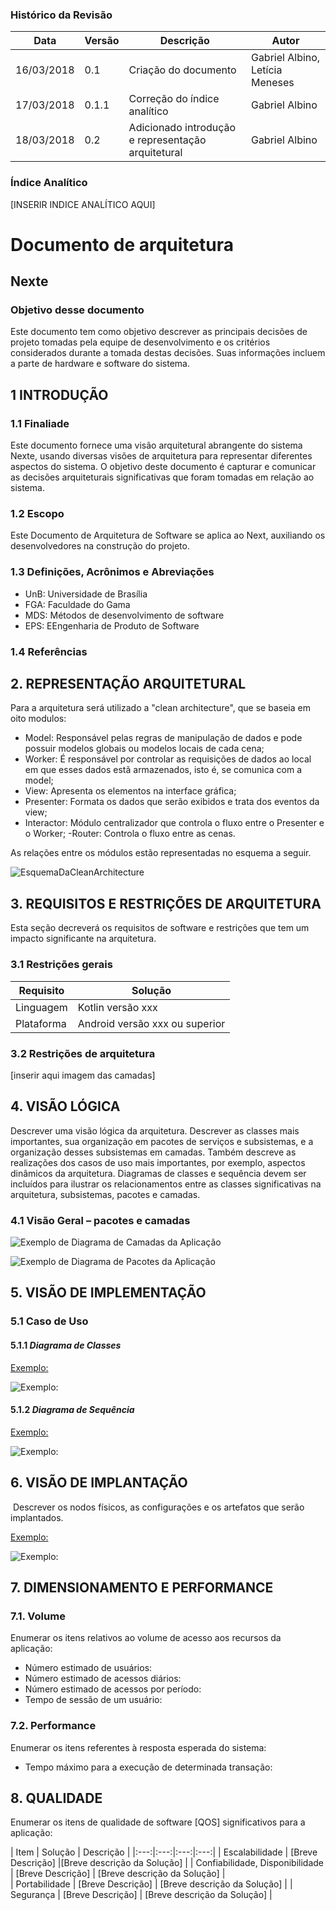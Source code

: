 ### Histórico da Revisão
| Data | Versão | Descrição | Autor |
|---|---|---|---|
| 16/03/2018| 0.1 |Criação do documento | Gabriel Albino, Letícia Meneses |
| 17/03/2018| 0.1.1 |Correção do índice analítico | Gabriel Albino |
| 18/03/2018| 0.2 |Adicionado introdução e representação arquitetural | Gabriel Albino |



### Índice Analítico
[INSERIR INDICE ANALÍTICO AQUI]

# Documento de arquitetura

## Nexte

### Objetivo desse documento

Este documento tem como objetivo descrever as principais decisões de projeto tomadas pela equipe de
desenvolvimento e os critérios considerados durante a tomada destas decisões. Suas informações incluem a
parte de hardware e software do sistema.

## 1 INTRODUÇÃO

### 1.1 Finaliade
Este documento fornece uma visão arquitetural abrangente do sistema Nexte,
usando diversas visões de arquitetura para representar diferentes aspectos do sistema. O objetivo
deste documento é capturar e comunicar as decisões arquiteturais significativas que foram tomadas
em relação ao sistema.

### 1.2 Escopo
Este Documento de Arquitetura de Software se aplica ao Next, auxiliando os desenvolvedores na construção do projeto.

### 1.3 Definições, Acrônimos e Abreviações
- UnB: Universidade de Brasília
- FGA: Faculdade do Gama
- MDS: Métodos de desenvolvimento de software
- EPS: EEngenharia de Produto de Software


### 1.4 Referências

## 2. REPRESENTAÇÃO ARQUITETURAL

Para a arquitetura será utilizado a "clean architecture", que se baseia em oito modulos:
- Model: Responsável pelas regras de manipulação de dados e pode possuir modelos globais ou modelos locais de cada cena;
- Worker: É responsável por controlar as requisições de dados ao local em que esses dados estã armazenados, isto é, se comunica com a model;
- View: Apresenta os elementos na interface gráfica;
- Presenter: Formata os dados que serão exibidos e trata dos eventos da view;
- Interactor: Módulo centralizador que controla o fluxo entre o Presenter e o Worker;
-Router: Controla o fluxo entre as cenas.

As relações entre os módulos estão representadas no esquema a seguir.

![EsquemaDaCleanArchitecture](https://github.com/fga-gpp-mds/2018.1-Grupo4/blob/master/Docs/Images/architectureScheme.jpg?raw=true)

## 3. REQUISITOS E RESTRIÇÕES DE ARQUITETURA

Esta seção  decreverá os requisitos de software e restrições que tem um impacto significante na
arquitetura.

### 3.1 Restrições gerais
|Requisito|Solução|
|---|---|
|Linguagem  | Kotlin versão xxx |
|Plataforma| Android versão xxx ou superior|

### 3.2 Restrições de arquitetura
[inserir aqui imagem das camadas]


## 4. VISÃO LÓGICA
Descrever uma visão lógica da arquitetura. Descrever as classes mais importantes, sua
organização em pacotes de serviços e subsistemas, e a organização desses subsistemas em
camadas. Também descreve as realizações dos casos de uso mais importantes, por exemplo,
aspectos dinâmicos da arquitetura. Diagramas de classes e sequência devem ser incluídos para
ilustrar os relacionamentos entre as classes significativas na arquitetura, subsistemas, pacotes e
camadas.

### 4.1 Visão Geral – pacotes e camadas

![ Exemplo de Diagrama de Camadas da Aplicação](https://i.imgur.com/f7Y7Tdg.png)

![ Exemplo de Diagrama de Pacotes da Aplicação ](https://i.imgur.com/9paYDxg.png)



## 5. VISÃO DE IMPLEMENTAÇÃO

### 5.1 Caso de Uso

#### 5.1.1  *Diagrama de Classes*
[Exemplo:](https://wandersonalvesdev.files.wordpress.com/2013/02/diagrma-classe.png)

![Exemplo:](https://wandersonalvesdev.files.wordpress.com/2013/02/diagrma-classe.png)

#### 5.1.2 *Diagrama de Sequência*
[Exemplo:](https://camo.githubusercontent.com/4cc153d724bbed2843bfb19e638477a7c504b9c9/687474703a2f2f692e696d6775722e636f6d2f517868526875322e706e67)

![Exemplo:](https://camo.githubusercontent.com/4cc153d724bbed2843bfb19e638477a7c504b9c9/687474703a2f2f692e696d6775722e636f6d2f517868526875322e706e67)



## 6. VISÃO DE IMPLANTAÇÃO

​ Descrever os nodos físicos, as configurações e os artefatos que serão implantados.



[Exemplo:](https://d2slcw3kip6qmk.cloudfront.net/marketing/pages/chart/uml/deployment-diagram/deployment-diagram-example-700x412.jpeg)



![Exemplo:](https://d2slcw3kip6qmk.cloudfront.net/marketing/pages/chart/uml/deployment-diagram/deployment-diagram-example-700x412.jpeg)





## 7. DIMENSIONAMENTO E PERFORMANCE

### 7.1. Volume
Enumerar os itens relativos ao volume de acesso aos recursos da aplicação:

* Número estimado de usuários:
* Número estimado de acessos diários:
* Número estimado de acessos por período:
* Tempo de sessão de um usuário:

### 7.2. Performance
Enumerar os itens referentes à resposta esperada do sistema:

* Tempo máximo para a execução de determinada transação:


## 8. QUALIDADE
Enumerar os itens de qualidade de software [QOS] significativos para a aplicação:

| Item  | Solução  | Descrição  |
|:---:|:---:|:---:|:---:|
|  Escalabilidade | [Breve Descrição]  |[Breve descrição da Solução]   |
|  Confiabilidade, Disponibilidade | [Breve Descrição]  | [Breve descrição da Solução]  |  
| Portabilidade  | [Breve Descrição]  |  [Breve descrição da Solução] |
| Segurança  | [Breve Descrição]  |  [Breve descrição da Solução] |
